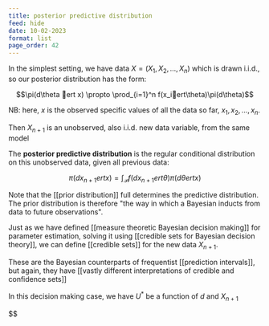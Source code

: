 ```yaml
---
title: posterior predictive distribution
feed: hide
date: 10-02-2023
format: list
page_order: 42
---
```



In the simplest setting, we have data $X = (X_1, X_2, ..., X_n)$ which is drawn i.i.d., so our posterior distribution has the form:

$$\pi(d\theta ert x) \propto \prod_{i=1}^n f(x_iert\theta)\pi(d\theta)$$


NB: here, $x$ is the observed specific values of all the data so far, $x_1, x_2, ..., x_n$.

Then $X_{n+1}$ is an unobserved, also i.i.d. new data variable, from the same model

The **posterior predictive distribution** is the regular conditional distribution on this unobserved data, given all previous data:

$$\pi(dx_{n+1}ertx) = \int_\mathcal P f(dx_{n+1} ert \theta) \pi(d\theta ert x)$$


Note that the [[prior distribution]] full determines the predictive distribution. The prior distribution is therefore "the way in which a Bayesian inducts from data to future observations".

Just as we have defined [[measure theoretic Bayesian decision making]] for parameter estimation, solving it using [[credible sets for Bayesian decision theory]], we can define [[credible sets]] for the new data $X_{n+1}$.

These are the Bayesian counterparts of frequentist [[prediction intervals]], but again, they have [[vastly different interpretations of credible and confidence sets]]

In this decision making case, we have $U^*$ be a function of $d$ and $X_{n+1}$



$$